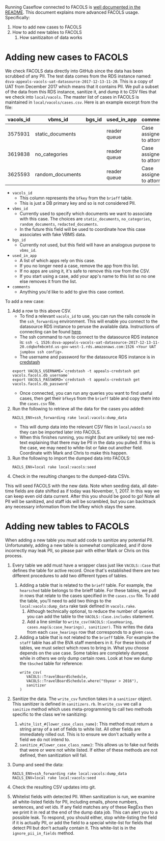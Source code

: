 Running Caseflow connected to FACOLS is [well documented in the README](https://github.com/department-of-veterans-affairs/caseflow/blob/master/README.md). This document explains more advanced FACOLS usage. Specifically:
1) How to add new cases to FACOLS
1) How to add new tables to FACOLS
   1) How sanitizaiton of data works

# Adding new cases to FACOLS
We check FACOLS data directly into GitHub since the data has been scrubbed of any PII. The test data comes from the RDS instance named: `dsva-appeals-vacols-uat-datasource-2017-12-13-11-20`. This is a copy of UAT from December 2017 which means that it contains PII. We pull a subset of the data from this RDS instance, sanitize it, and dump it to CSV files that we check into `local/vacols`. The master list of cases in FACOLS is maintained in `local/vacols/cases.csv`. Here is an example excerpt from the file:

|vacols_id|vbms_id|bgs_id|used_in_app|comments|
|---|---|---|---|---|
|3575931|static_documents||reader queue|Case assigned to attorney|
|3619838|no_categories||reader queue|Case assigned to attorney|
|3625593|random_documents||reader queue|Case assigned to attorney|

- `vacols_id`
   - This column represents the `bfkey` from the `brieff` table.
   - This is just a DB primary key and so is not considered PII.
- `vbms_id`
   - Currently used to specify which documents we want to associate with this case. The choices are `static_documents`, `no_categories`, `random_documents`, `redacted_documents`.
   - In the future this field will be used to coordinate how this case associates with fake VBMS data.
- `bgs_id`
   - Currently not used, but this field will have an analogous purpose to `vbms_id`.
- `used_in_app`
   - A list of which apps rely on this case.
   - If you no longer need a case, remove the app from this list.
   - If no apps are using it, it's safe to remove this row from the CSV.
   - If you start using a case, add your app's name to this list so no one else removes it from the list.
- `comments`
   - Anything you'd like to add to give this case context.

To add a new case:
1) Add a row to this above CSV.
   - To find a relevant `vacols_id` to use, you can run the rails console in the `ssh_forwarding` environment. This will enable you connect to the datasource RDS instance to peruse the available data. Instructions of connecting can be found [here](https://github.com/department-of-veterans-affairs/appeals-deployment/blob/master/docs/how-to-setup-ssh-port-forwarding.md). 
   - The ssh command to run to connect to the datasource RDS instance is: `ssh -L 1526:dsva-appeals-vacols-uat-datasource-2017-12-13-11-20.cdqbofmbcmtd.us-gov-west-1.rds.amazonaws.com:1526 <Your UAT jumpbox ssh config>`.
   - The username and password for the datasource RDS instance is in [credstash](https://github.com/department-of-veterans-affairs/appeals-deployment/blob/master/docs/credstash.md)
   ```
   export VACOLS_USERNAME=`credstash -t appeals-credstash get vacols.facols.db_username`
   export VACOLS_PASSWORD=`credstash -t appeals-credstash get vacols.facols.db_password`
   ```
   - Once connected, you can run any queries you want to find useful cases, then get their `bfkey`s from the `brieff` table and copy them into the `cases.csv` file.
1) Run the following to retrieve all the data for the cases you added:
   ```
   RAILS_ENV=ssh_forwarding rake local:vacols:dump_data
   ```
   - This will dump data into the relevant CSV files in `local/vacols` so they can be imported later into FACOLS.
   - When this finishes running, you might (but are unlikely to) see red-text explaining that there may be PII in the data you pulled. If this is the case, we may need to white-list or fake out another field. Coordinate with Mark and Chris to make this happen.
1) Run the following to import the dumped data into FACOLS:
   ```
   RAILS_ENV=local rake local:vacols:seed
   ```
1) Check in the resulting changes to the dumped-data CSVs.


This will seed FACOLS with the new data. Note when seeding data, all date-time fields are date shifted as if today was November, 1, 2017. In this way we can keep even old data current. After this you should be good to go! Note all PII will be sanitized, and staff ids will be scrambled, but you can backtrack any necessary information from the bfkey which stays the same.

# Adding new tables to FACOLS
When adding a new table you must add code to sanitize any potential PII. Unfortunately, adding a new table is somewhat complicated, and if done incorrectly may leak PII, so please pair with either Mark or Chris on this process. 

1) Every table we add must have a wrapper class just like `VACOLS::Case` that defines the table for active record. Once that's established there are two different procedures to add two different types of tables.

   1) Adding a table that is related to the `brieff` table. For example, the `hearsched` table belongs to the brieff table. For these tables, we pull in rows that relate to the cases specified in the `cases.csv` file. To add the table, you'll need to add two things to the `local:vacols:dump_data` rake task defined in `vacols.rake`.
      1) Although technically optional, to reduce the number of queries you can add the table to the `VACOLS::Case.includes` statement.
      1) Add a line similar to `write_csv(VACOLS::CaseHearing, cases.map(&:case_hearings), sanitizer)`. This writes the data from each `case_hearings` row that corresponds to a given `case`.
   2) Adding a table that is not related to the `brieff` table. For example the `staff` table has all the BVA staff members in it. For these kinds of tables, we must select which rows to bring in. What you choose depends on the use case. Some tables are completely dumped, while in others we only dump certain rows. Look at how we dump the `tbsched` table for reference:
      ```
      write_csv(
         VACOLS::TravelBoardSchedule,
         VACOLS::TravelBoardSchedule.where("tbyear > 2016"),
         sanitizer
      )
      ```
   
1) Sanitize the data. The `write_csv` function takes in a `sanitizer` object. This sanitizer is defined in `sanitizers.rb`. In `write_csv` we call a `sanitize` method which uses meta-programming to call two methods specific to the class we're sanitizing:
   1) `white_list_#{lower_case_class_name}`: This method must return a string array of a set of fields to white list. All other fields are immediately nilled out. This is to ensure we don't actually write a field we do not intend to.
   1) `sanitize_#{lower_case_class_name}`: This allows us to fake out fields that were or were not white listed. If either of these methods are not defined, then sanitization will fail.

1) Dump and seed the data:
   ```
   RAILS_ENV=ssh_forwarding rake local:vacols:dump_data
   RAILS_ENV=local rake local:vacols:seed
   ```
1) Check the resulting CSV updates into git.
1) Whitelist fields with detected PII. When sanitization is run, we examine all white-listed fields for PII, including emails, phone numbers, sentences, and vet ids. If any field matches any of these RegExs then we print it in red at the end of the dump data job. This can alert you to a possible leak. To respond, you should either, stop white-listing the field if it is actually PII, or add the field to a special white-list for fields that detect PII but don't actually contain it. This white-list is in the `ignore_pii_in_fields` method.
